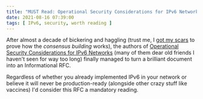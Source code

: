 ```yaml
---
title: "MUST Read: Operational Security Considerations for IPv6 Networks (RFC 9099)"
date: 2021-08-16 07:39:00
tags: [ IPv6, security, worth reading ]
---
```

After almost a decade of bickering and haggling (trust me, I [got my scars](/2015/02/rfc-7454-bgp-operations-and-security/) to prove how the *consensus building* works), the authors of [Operational Security Considerations for IPv6 Networks](https://datatracker.ietf.org/doc/html/rfc9099) (many of them dear old friends I haven't seen for way too long) finally managed to turn a brilliant document into an Informational RFC. 

Regardless of whether you already implemented IPv6 in your network or believe it will never be production-ready (alongside other crazy stuff like vaccines) I'd consider this RFC a mandatory reading.
